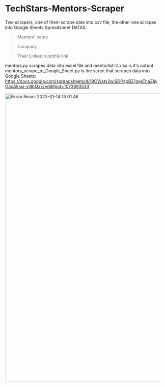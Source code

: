 # TechStars-Mentors-Scraper
Two scrapers, one of them scrape data into csv file, the other one scrapes into Google Sheets Spreadsheet 
DATAS:
> Mentors' name

> Company 

> Their Linkedin profile link

mentors.py scrapes data into excel file and mentorlist-2.xlsx is it's output
mentors_scrape_to_Google_Sheet.py is the script that scrapes data into Google Sheets: https://docs.google.com/spreadsheets/d/19CWatx2wiSDPzpBZ1gyeTnaZIjyOacAkssi-vi8bQxE/edit#gid=1073663533


<img width="939" alt="Ekran Resmi 2023-01-14 13 01 46" src="https://user-images.githubusercontent.com/73471656/212466700-55e692da-9fc8-4836-b344-0fe2042c79d1.png">










